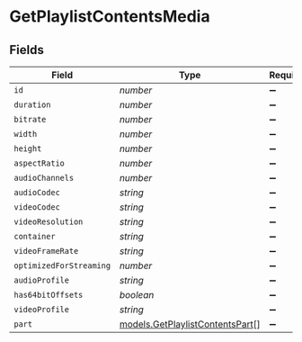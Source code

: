 # GetPlaylistContentsMedia


## Fields

| Field                                                                    | Type                                                                     | Required                                                                 | Description                                                              | Example                                                                  |
| ------------------------------------------------------------------------ | ------------------------------------------------------------------------ | ------------------------------------------------------------------------ | ------------------------------------------------------------------------ | ------------------------------------------------------------------------ |
| `id`                                                                     | *number*                                                                 | :heavy_minus_sign:                                                       | N/A                                                                      | 15                                                                       |
| `duration`                                                               | *number*                                                                 | :heavy_minus_sign:                                                       | N/A                                                                      | 141416                                                                   |
| `bitrate`                                                                | *number*                                                                 | :heavy_minus_sign:                                                       | N/A                                                                      | 2273                                                                     |
| `width`                                                                  | *number*                                                                 | :heavy_minus_sign:                                                       | N/A                                                                      | 1920                                                                     |
| `height`                                                                 | *number*                                                                 | :heavy_minus_sign:                                                       | N/A                                                                      | 814                                                                      |
| `aspectRatio`                                                            | *number*                                                                 | :heavy_minus_sign:                                                       | N/A                                                                      | 2.35                                                                     |
| `audioChannels`                                                          | *number*                                                                 | :heavy_minus_sign:                                                       | N/A                                                                      | 2                                                                        |
| `audioCodec`                                                             | *string*                                                                 | :heavy_minus_sign:                                                       | N/A                                                                      | aac                                                                      |
| `videoCodec`                                                             | *string*                                                                 | :heavy_minus_sign:                                                       | N/A                                                                      | h264                                                                     |
| `videoResolution`                                                        | *string*                                                                 | :heavy_minus_sign:                                                       | N/A                                                                      | 1080                                                                     |
| `container`                                                              | *string*                                                                 | :heavy_minus_sign:                                                       | N/A                                                                      | mp4                                                                      |
| `videoFrameRate`                                                         | *string*                                                                 | :heavy_minus_sign:                                                       | N/A                                                                      | 24p                                                                      |
| `optimizedForStreaming`                                                  | *number*                                                                 | :heavy_minus_sign:                                                       | N/A                                                                      | 0                                                                        |
| `audioProfile`                                                           | *string*                                                                 | :heavy_minus_sign:                                                       | N/A                                                                      | lc                                                                       |
| `has64bitOffsets`                                                        | *boolean*                                                                | :heavy_minus_sign:                                                       | N/A                                                                      | false                                                                    |
| `videoProfile`                                                           | *string*                                                                 | :heavy_minus_sign:                                                       | N/A                                                                      | high                                                                     |
| `part`                                                                   | [models.GetPlaylistContentsPart](../models/getplaylistcontentspart.md)[] | :heavy_minus_sign:                                                       | N/A                                                                      |                                                                          |